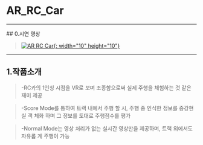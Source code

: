 # AR_RC_Car

<hr/>
## 0.시연 영상 

>[![AR RC Car](http://www.hanium.or.kr/upload/20171206125336310_10_%EB%8F%99%EC%83%81.png){: width="10" height="10"}](https://youtu.be/IAszPYRVv5c) 

<hr/>



## 1.작품소개
>-RC카의 1인칭 시점을 VR로 보며 조종함으로써 실제 주행을 체험하는 것 같은 재미 제공

>-Score Mode를 통하여 트랙 내에서 주행 할 시, 주행 중 인식한 정보를 증강현실 객
체화 하며 그 정보를 토대로 주행점수를 평가

>-Normal Mode는 영상 처리가 없는 실시간 영상만을 제공하며, 트랙 외에서도 자유롭
게 주행이 가능
